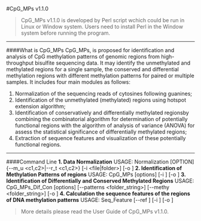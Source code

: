 #CpG_MPs v1.1.0
>CpG_MPs v1.1.0 is developed by Perl script wchich could be run in Linux or Window system. Users need to install Perl in the Window system before running the program.

___
####What is CpG_MPs
CpG_MPs, is proposed for identification and analysis of CpG methylation patterns of genomic regions from high-throughput bisulfite sequencing data. It may identify the unmethylated and methylated regions for a single sample, the conserved and differential methylation regions with different methylation patterns for paired or multiple samples. 
It includes four main modules as follows:
1. Normalization of the sequencing reads of cytosines following guanines;
2. Identification of the unmethylated (methylated) regions using hotspot extension algorithm;
3. Identification of conservatively and differentially methylated regionsby combining the combinatorial algorithm for determination of potentially functional regions with the algorithm of analysis of variance (ANOVA) for assess the statistical significance of differentially methylated regions;
4. Extraction of sequence features and visualization of these potentially functional regions.
___
####Command Line
**1. Data Normalization**
USAGE: Normalization [OPTION] {--m_u <c1,c2>|--r_t <c1,c2>} [-i <file|folder>] [-o <folder>]
**2. Identification of Methylation Patterns of regions**
USAGE: CpG_MPs [options] [-i <folder>] [-o <folder>]
**3. Identification of Differentially and Conserved Methylated Regions**
USAGE: CpG_MPs_Dif_Con [options] [--patterns <folder_string>] [--methy <folder_string>] [-o <folder>]
**4. Calculation the sequence features of the regions of DNA methylation patterns**
USAGE: Seq_Feature [--ref <folder>] [-i <folder>] [-o <folder>]

>More details please read the User Guide of CpG_MPs v1.1.0.

